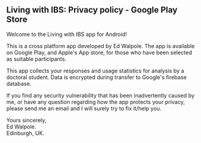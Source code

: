 ## Living with IBS: Privacy policy - Google Play Store

Welcome to the Living with IBS app for Android!

This is a cross platform app developed by Ed Walpole. The app is available on Google Play, and Apple's App store, for those who have been selected as suitable participants.

This app collects your responses and usage statistics for analysis by a doctoral student. Data is encrypted during transfer to Google's firebase database.

If you find any security vulnerability that has been inadvertently caused by me, or have any question regarding how the app protects your privacy, please send me an email and I will surely try to fix it/help you.

Yours sincerely,  
Ed Walpole.  
Edinburgh, UK.
